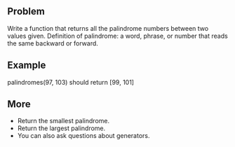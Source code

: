 Problem
-------
Write a function that returns all the palindrome numbers between two values given. 
Definition of palindrome: a word, phrase, or number that reads the same backward or forward.


Example
-------
palindromes(97, 103)
should return [99, 101]


More
----
* Return the smallest palindrome.
* Return the largest palindrome.
* You can also ask questions about generators.
